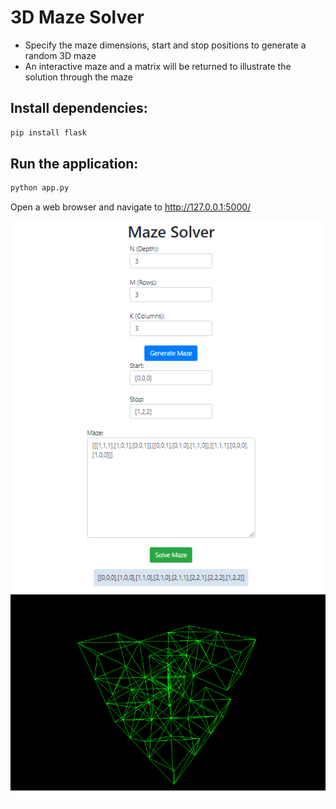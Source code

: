 # 3D Maze Solver

- Specify the maze dimensions, start and stop positions to generate a random 3D maze
- An interactive maze and a matrix will be returned to illustrate the solution through the maze

## Install dependencies:
```bash
pip install flask
```
## Run the application:
```bash
python app.py
```

Open a web browser and navigate to http://127.0.0.1:5000/

![Maze Solver](maze.png)
